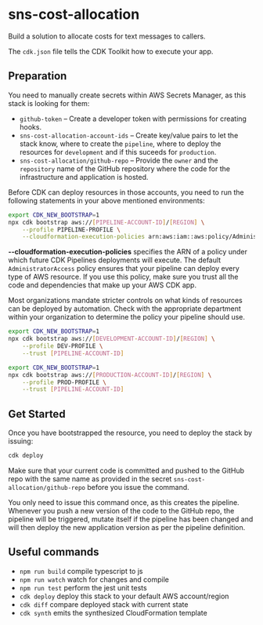 # sns-cost-allocation

Build a solution to allocate costs for text messages to callers.

The `cdk.json` file tells the CDK Toolkit how to execute your app.

## Preparation

You need to manually create secrets within AWS Secrets Manager, as this stack is looking for them:

- `github-token` – Create a developer token with permissions for creating hooks.
- `sns-cost-allocation-account-ids` – Create key/value pairs to let the stack know, where to create the `pipeline`, where to deploy the resources for `development` and if this suceeds for `production`.
- `sns-cost-allocation/github-repo` – Provide the `owner` and the `repository` name of the GitHub repository where the code for the infrastructure and application is hosted.

Before CDK can deploy resources in those accounts, you need to run the following statements in your above mentioned environments:

```bash
export CDK_NEW_BOOTSTRAP=1 
npx cdk bootstrap aws://[PIPELINE-ACCOUNT-ID]/[REGION] \
    --profile PIPELINE-PROFILE \
    --cloudformation-execution-policies arn:aws:iam::aws:policy/AdministratorAccess
```

**--cloudformation-execution-policies** specifies the ARN of a policy under which future CDK Pipelines deployments will execute. The default `AdministratorAccess` policy ensures that your pipeline can deploy every type of AWS resource. If you use this policy, make sure you trust all the code and dependencies that make up your AWS CDK app.

Most organizations mandate stricter controls on what kinds of resources can be deployed by automation. Check with the appropriate department within your organization to determine the policy your pipeline should use.

```bash
export CDK_NEW_BOOTSTRAP=1 
npx cdk bootstrap aws://[DEVELOPMENT-ACCOUNT-ID]/[REGION] \
    --profile DEV-PROFILE \
    --trust [PIPELINE-ACCOUNT-ID]
```

```bash
export CDK_NEW_BOOTSTRAP=1 
npx cdk bootstrap aws://[PRODUCTION-ACCOUNT-ID]/[REGION] \
    --profile PROD-PROFILE \
    --trust [PIPELINE-ACCOUNT-ID]
```

## Get Started

Once you have bootstrapped the resource, you need to deploy the stack by issuing:

```bash
cdk deploy
```

Make sure that your current code is committed and pushed to the GitHub repo with the same name as provided in the secret `sns-cost-allocation/github-repo` before you issue the command.

You only need to issue this command once, as this creates the pipeline. Whenever you push a new version of the code to the GitHub repo, the pipeline will be triggered, mutate itself if the pipeline has been changed and will then deploy the new application version as per the pipeline definition.

## Useful commands

 * `npm run build`   compile typescript to js
 * `npm run watch`   watch for changes and compile
 * `npm run test`    perform the jest unit tests
 * `cdk deploy`      deploy this stack to your default AWS account/region
 * `cdk diff`        compare deployed stack with current state
 * `cdk synth`       emits the synthesized CloudFormation template
